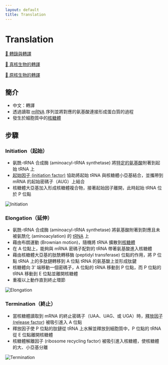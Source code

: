 ```yaml
---
layout: default
title: Translation
---
```


# Translation

[🎥 轉錄與轉譯](https://www.youtube.com/watch?v=gG7uCskUOrA)

[🎥 真核生物的轉譯](https://www.youtube.com/watch?v=qIwrhUrvX-k)

[🎥 原核生物的轉譯](https://www.youtube.com/watch?v=KZBljAM6B1s)

## 簡介

- 中文：轉譯
- 透過讀取 [mRNA](ribonucleic-acid#messenger-rna) 序列並將對應的氨基酸連接形成蛋白質的過程
- 發生於細胞質中的[核糖體](ribosome)

## 步驟

### Initiation（起始）

- 氨酰-tRNA 合成酶 (aminoacyl-tRNA synthetase) 將<abbr title="真核生物為甲硫氨酸 (methionine, Met)，原核生物為 N-甲酰甲硫氨酸 (N-formylmethionine, fMet)">特定的氨基酸</abbr>附著到起始 tRNA 上
- <abbr title="真核生物為 eIFs 家族，原核生物為 IFs 家族">起始因子 (initiation factor)</abbr> 協助將起始 tRNA 與核糖體小亞基結合，並攜帶到 mRNA 的起始密碼子（AUG）上結合
- 核糖體大亞基加入形成核糖體複合物，接著起始因子離開，此時起始 tRNA 位於 P 位點

<img src="https://ib.bioninja.com.au/img/initiation1.jpg" alt="Initiation" data-zoom="0.2" />

### Elongation（延伸）

- 氨酰-tRNA 合成酶 (aminoacyl-tRNA synthetase) 將氨基酸附著到對應且未被氨酰化 (aminoacylation) 的 [tRNA](ribonucleic-acid#transfer-rna) 上
- 藉由布朗運動 (Brownian motion)，隨機將 tRNA 擴散到[核糖體](ribosome)
- 在 A 位點上，能夠與 mRNA 密碼子配對的 tRNA 帶著氨基酸進入核糖體
- 藉由核糖體大亞基的肽酰轉移酶 (peptidyl transferase) 位點的作用，將 P 位點 tRNA 上的多肽鏈轉移到 A 位點 tRNA 的氨基酸上並形成肽鍵
- 核糖體向 3' 端移動一個密碼子，A 位點的 tRNA 移動到 P 位點，而 P 位點的 tRNA 移動到 E 位點並離開核糖體
- 重複以上動作直到終止環節

<img src="https://ib.bioninja.com.au/img/elongation1.jpg" alt="Elongation" data-zoom="0.2" />


### Termination（終止）

- 當核糖體讀取到 mRNA 的終止密碼子（UAA、UAG、或 UGA）時，<abbr title="真核生物為 eRFs 家族，原核生物為 RFs 家族">釋放因子 (release factor)</abbr> 被吸引進入 A 位點
- 釋放因子使 P 位點的肽鏈從 tRNA 上水解並釋放到細胞質中，P 位點的 tRNA 從 E 位點離開核糖體
- 核糖體解離因子 (ribosome recycling factor) 被吸引進入核糖體，使核糖體的大、小亞基分離

<img src="https://ib.bioninja.com.au/img/termination1.jpg" alt="Termination" data-zoom="0.2" />